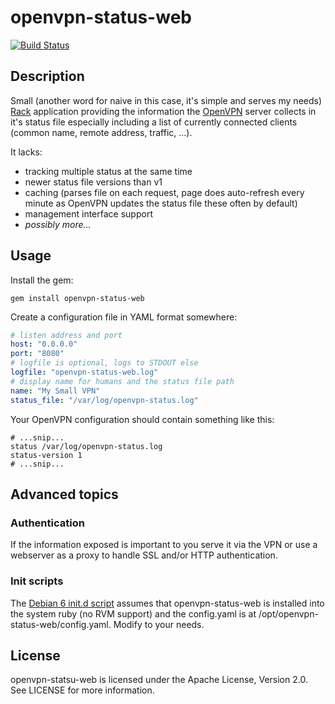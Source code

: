 # openvpn-status-web

[![Build Status](https://travis-ci.org/cmur2/openvpn-status-web.png)](https://travis-ci.org/cmur2/openvpn-status-web)

## Description

Small (another word for naive in this case, it's simple and serves my needs) [Rack](http://rack.github.com/) application providing the information the [OpenVPN](http://openvpn.net/index.php/open-source.html) server collects in it's status file especially including a list of currently connected clients (common name, remote address, traffic, ...).

It lacks:

* tracking multiple status at the same time
* newer status file versions than v1
* caching (parses file on each request, page does auto-refresh every minute as OpenVPN updates the status file these often by default)
* management interface support
* *possibly more...*

## Usage

Install the gem:

	gem install openvpn-status-web

Create a configuration file in YAML format somewhere:

```yaml
# listen address and port
host: "0.0.0.0"
port: "8080"
# logfile is optional, logs to STDOUT else
logfile: "openvpn-status-web.log"
# display name for humans and the status file path
name: "My Small VPN"
status_file: "/var/log/openvpn-status.log"
```

Your OpenVPN configuration should contain something like this:

```
# ...snip...
status /var/log/openvpn-status.log
status-version 1
# ...snip...
```

## Advanced topics

### Authentication

If the information exposed is important to you serve it via the VPN or use a webserver as a proxy to handle SSL and/or HTTP authentication.

### Init scripts

The [Debian 6 init.d script](init.d/debian-6-openvpn-status-web) assumes that openvpn-status-web is installed into the system ruby (no RVM support) and the config.yaml is at /opt/openvpn-status-web/config.yaml. Modify to your needs.

## License

openvpn-statsu-web is licensed under the Apache License, Version 2.0. See LICENSE for more information.
